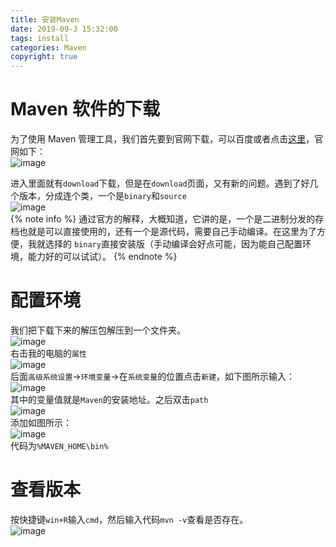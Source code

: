 ```yaml
---
title: 安装Maven
date: 2019-09-3 15:32:00
tags: install
categories: Maven
copyright: true
---
```

# Maven 软件的下载
为了使用 Maven 管理工具，我们首先要到官网下载，可以百度或者点击[这里](https://www.apache.org)，官网如下：  
![image](https://note.youdao.com/yws/public/resource/359e08a52f64deaac553adb0132327ad/xmlnote/E5092447F8A747418A8F52D927DADD47/11072) 
<!-- more -->  
进入里面就有``download``下载，但是在``download``页面，又有新的问题。遇到了好几个版本，分成连个类，一个是``binary``和``source``    
![image](https://note.youdao.com/yws/public/resource/359e08a52f64deaac553adb0132327ad/xmlnote/D8F0C6AA03E34F6FA083CCEBF3B9706B/11090)  
{% note info %}
通过官方的解释，大概知道，它讲的是，一个是二进制分发的存档也就是可以直接使用的，还有一个是源代码，需要自己手动编译。在这里为了方便，我就选择的 ``binary``直接安装版（手动编译会好点可能，因为能自己配置环境，能力好的可以试试）。
{% endnote %}
# 配置环境
我们把下载下来的解压包解压到一个文件夹。  
![image](https://note.youdao.com/yws/public/resource/359e08a52f64deaac553adb0132327ad/xmlnote/0B73863C5FD846C7898AADA237710BC8/11114)  
右击我的电脑的``属性``   
![image](https://note.youdao.com/yws/public/resource/359e08a52f64deaac553adb0132327ad/xmlnote/BB9CD1F1C75A406D9C8B4E0CBA8F0DBC/11120)  
后面``高级系统设置``->``环境变量``->在``系统变量``的位置点击``新建``，如下图所示输入：  
![image](https://note.youdao.com/yws/public/resource/359e08a52f64deaac553adb0132327ad/xmlnote/66332B263FB240448942E26C163B1CA6/11134)  
其中的变量值就是``Maven``的安装地址。之后双击``path``  
![image](https://note.youdao.com/yws/public/resource/359e08a52f64deaac553adb0132327ad/xmlnote/EEDA5A9DBD3E4052A2EFFCE139C5FB99/11142)  
添加如图所示：  
![image](https://note.youdao.com/yws/public/resource/359e08a52f64deaac553adb0132327ad/xmlnote/142FA141CB4549EAB3FFD263F481619B/11149)  
代码为``%MAVEN_HOME\bin%``
# 查看版本
按快捷键``win+R``输入``cmd``，然后输入代码``mvn -v``查看是否存在。  
![image](https://note.youdao.com/yws/public/resource/359e08a52f64deaac553adb0132327ad/xmlnote/DF373935CFDE46DEBF77863967E3FD86/11164)

